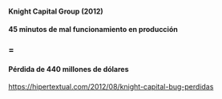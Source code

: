 <h1 class="title" style="display:none">Planteamiento del Problema</h1>

<h4 style="text-transform: none;"> Knight Capital Group (2012) </h4>
<h4 style="text-transform: none;"> 45 minutos de mal funcionamiento en producción </h4>
<h3 style="text-transform: none;"> = </h3>
<h4 style="text-transform: none;"> Pérdida de 440 millones de dólares</h4>

https://hipertextual.com/2012/08/knight-capital-bug-perdidas